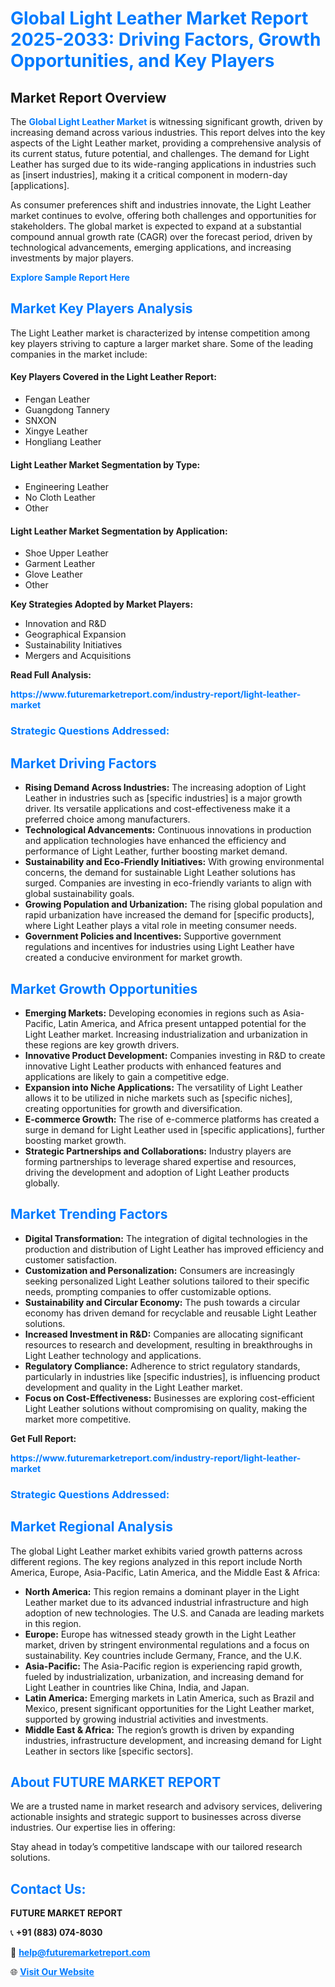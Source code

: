 <h1 style="color: #007BFF;">Global Light Leather Market Report 2025-2033: Driving Factors, Growth Opportunities, and Key Players</h1>

<section id="overview">
<h2>Market Report Overview</h2>
<p>The <a href="https://www.futuremarketreport.com/industry-report/light-leather-market" style="color: #007BFF; text-decoration: none;"><strong>Global Light Leather Market</strong></a> is witnessing significant growth, driven by increasing demand across various industries. This report delves into the key aspects of the Light Leather market, providing a comprehensive analysis of its current status, future potential, and challenges. The demand for Light Leather has surged due to its wide-ranging applications in industries such as [insert industries], making it a critical component in modern-day [applications].</p>
<p>As consumer preferences shift and industries innovate, the Light Leather market continues to evolve, offering both challenges and opportunities for stakeholders. The global market is expected to expand at a substantial compound annual growth rate (CAGR) over the forecast period, driven by technological advancements, emerging applications, and increasing investments by major players.</p>
</section>

<section id="overview">
<p><a href="https://www.futuremarketreport.com/request-sample/reportId=106478" style="color: #007BFF; text-decoration: none;"><strong>Explore Sample Report Here</strong></a></p>
</section>

<section id="key-players">
<h2 style="color: #007BFF;">Market Key Players Analysis</h2>
<p>The Light Leather market is characterized by intense competition among key players striving to capture a larger market share. Some of the leading companies in the market include:</p>
<h4>Key Players Covered in the Light Leather Report:</h4>
<ul><li>Fengan Leather</li><li>Guangdong Tannery</li><li>SNXON</li><li>Xingye Leather</li><li>Hongliang Leather</li></ul>
<h4>Light Leather Market Segmentation by Type:</h4>
<ul><li>Engineering Leather</li><li>No Cloth Leather</li><li>Other</li></ul>

<h4>Light Leather Market Segmentation by Application:</h4>
<ul><li>Shoe Upper Leather</li><li>Garment Leather</li><li>Glove Leather</li><li>Other</li></ul>
<p><strong>Key Strategies Adopted by Market Players:</strong></p>
<ul>
<li>Innovation and R&D</li>
<li>Geographical Expansion</li>
<li>Sustainability Initiatives</li>
<li>Mergers and Acquisitions</li>
</ul>
</section>

<section>
<p><strong>Read Full Analysis: </strong></p><a href="https://www.futuremarketreport.com/industry-report/light-leather-market" style="color: #007BFF; text-decoration: none;"><strong>https://www.futuremarketreport.com/industry-report/light-leather-market</strong></a>
<h3 style="color: #007BFF;">Strategic Questions Addressed:</h3>
</section>

<section id="driving-factors">
<h2 style="color: #007BFF;">Market Driving Factors</h2>
<ul>
<li><strong>Rising Demand Across Industries:</strong> The increasing adoption of Light Leather in industries such as [specific industries] is a major growth driver. Its versatile applications and cost-effectiveness make it a preferred choice among manufacturers.</li>
<li><strong>Technological Advancements:</strong> Continuous innovations in production and application technologies have enhanced the efficiency and performance of Light Leather, further boosting market demand.</li>
<li><strong>Sustainability and Eco-Friendly Initiatives:</strong> With growing environmental concerns, the demand for sustainable Light Leather solutions has surged. Companies are investing in eco-friendly variants to align with global sustainability goals.</li>
<li><strong>Growing Population and Urbanization:</strong> The rising global population and rapid urbanization have increased the demand for [specific products], where Light Leather plays a vital role in meeting consumer needs.</li>
<li><strong>Government Policies and Incentives:</strong> Supportive government regulations and incentives for industries using Light Leather have created a conducive environment for market growth.</li>
</ul>
</section>

<section id="growth-opportunities">
<h2 style="color: #007BFF;">Market Growth Opportunities</h2>
<ul>
<li><strong>Emerging Markets:</strong> Developing economies in regions such as Asia-Pacific, Latin America, and Africa present untapped potential for the Light Leather market. Increasing industrialization and urbanization in these regions are key growth drivers.</li>
<li><strong>Innovative Product Development:</strong> Companies investing in R&D to create innovative Light Leather products with enhanced features and applications are likely to gain a competitive edge.</li>
<li><strong>Expansion into Niche Applications:</strong> The versatility of Light Leather allows it to be utilized in niche markets such as [specific niches], creating opportunities for growth and diversification.</li>
<li><strong>E-commerce Growth:</strong> The rise of e-commerce platforms has created a surge in demand for Light Leather used in [specific applications], further boosting market growth.</li>
<li><strong>Strategic Partnerships and Collaborations:</strong> Industry players are forming partnerships to leverage shared expertise and resources, driving the development and adoption of Light Leather products globally.</li>
</ul>
</section>

<section id="trending-factors">
<h2 style="color: #007BFF;">Market Trending Factors</h2>
<ul>
<li><strong>Digital Transformation:</strong> The integration of digital technologies in the production and distribution of Light Leather has improved efficiency and customer satisfaction.</li>
<li><strong>Customization and Personalization:</strong> Consumers are increasingly seeking personalized Light Leather solutions tailored to their specific needs, prompting companies to offer customizable options.</li>
<li><strong>Sustainability and Circular Economy:</strong> The push towards a circular economy has driven demand for recyclable and reusable Light Leather solutions.</li>
<li><strong>Increased Investment in R&D:</strong> Companies are allocating significant resources to research and development, resulting in breakthroughs in Light Leather technology and applications.</li>
<li><strong>Regulatory Compliance:</strong> Adherence to strict regulatory standards, particularly in industries like [specific industries], is influencing product development and quality in the Light Leather market.</li>
<li><strong>Focus on Cost-Effectiveness:</strong> Businesses are exploring cost-efficient Light Leather solutions without compromising on quality, making the market more competitive.</li>
</ul>
</section>

<section>
<p><strong>Get Full Report: </strong></p><a href="https://www.futuremarketreport.com/industry-report/light-leather-market" style="color: #007BFF; text-decoration: none;"><strong>https://www.futuremarketreport.com/industry-report/light-leather-market</strong></a>
<h3 style="color: #007BFF;">Strategic Questions Addressed:</h3>
</section>


<section id="regional-analysis">
<h2 style="color: #007BFF;">Market Regional Analysis</h2>
<p>The global Light Leather market exhibits varied growth patterns across different regions. The key regions analyzed in this report include North America, Europe, Asia-Pacific, Latin America, and the Middle East & Africa:</p>
<ul>
<li><strong>North America:</strong> This region remains a dominant player in the Light Leather market due to its advanced industrial infrastructure and high adoption of new technologies. The U.S. and Canada are leading markets in this region.</li>
<li><strong>Europe:</strong> Europe has witnessed steady growth in the Light Leather market, driven by stringent environmental regulations and a focus on sustainability. Key countries include Germany, France, and the U.K.</li>
<li><strong>Asia-Pacific:</strong> The Asia-Pacific region is experiencing rapid growth, fueled by industrialization, urbanization, and increasing demand for Light Leather in countries like China, India, and Japan.</li>
<li><strong>Latin America:</strong> Emerging markets in Latin America, such as Brazil and Mexico, present significant opportunities for the Light Leather market, supported by growing industrial activities and investments.</li>
<li><strong>Middle East & Africa:</strong> The region’s growth is driven by expanding industries, infrastructure development, and increasing demand for Light Leather in sectors like [specific sectors].</li>
</ul>
</section>

<footer>
<h2 style="color: #007BFF;">About FUTURE MARKET REPORT</h2>
<p>We are a trusted name in market research and advisory services, delivering actionable insights and strategic support to businesses across diverse industries. Our expertise lies in offering:</p>

<p>Stay ahead in today’s competitive landscape with our tailored research solutions.</p>

<h2 style="color: #007BFF;">Contact Us:</h2>
<p><strong>FUTURE MARKET REPORT</strong></p>
<p>📞 <strong>+91 (883) 074-8030</strong></p>
<p>📧 <strong><a href="mailto:help@futuremarketreport.com" style="color: #007BFF;">help@futuremarketreport.com</a></strong></p>
<p>🌐 <strong><a href="https://www.futuremarketreport.com/" style="color: #007BFF;">Visit Our Website</a></strong></p>
</footer>